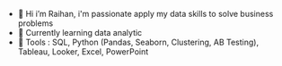 - 👋 Hi i’m Raihan, i'm passionate apply my data skills to solve business problems
- 🌱 Currently learning data analytic
- :large_blue_diamond: Tools : SQL, Python (Pandas, Seaborn, Clustering, AB Testing), Tableau, Looker, Excel, PowerPoint
<!---
Inddeed/Inddeed is a ✨ special ✨ repository because its `README.md` (this file) appears on your GitHub profile.
You can click the Preview link to take a look at your changes.
--->
